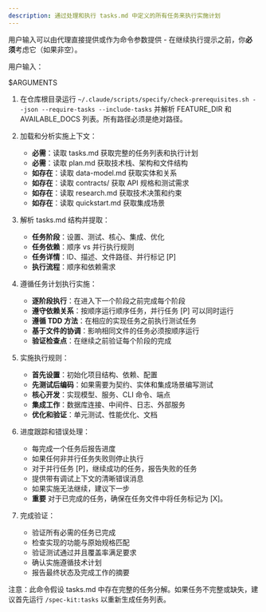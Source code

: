 ```yaml
---
description: 通过处理和执行 tasks.md 中定义的所有任务来执行实施计划
---
```


用户输入可以由代理直接提供或作为命令参数提供 - 在继续执行提示之前，你**必须**考虑它（如果非空）。

用户输入：

$ARGUMENTS

1. 在仓库根目录运行 `~/.claude/scripts/specify/check-prerequisites.sh --json --require-tasks --include-tasks` 并解析 FEATURE_DIR 和 AVAILABLE_DOCS 列表。所有路径必须是绝对路径。

2. 加载和分析实施上下文：
   - **必需**：读取 tasks.md 获取完整的任务列表和执行计划
   - **必需**：读取 plan.md 获取技术栈、架构和文件结构
   - **如存在**：读取 data-model.md 获取实体和关系
   - **如存在**：读取 contracts/ 获取 API 规格和测试需求
   - **如存在**：读取 research.md 获取技术决策和约束
   - **如存在**：读取 quickstart.md 获取集成场景

3. 解析 tasks.md 结构并提取：
   - **任务阶段**：设置、测试、核心、集成、优化
   - **任务依赖**：顺序 vs 并行执行规则
   - **任务详情**：ID、描述、文件路径、并行标记 [P]
   - **执行流程**：顺序和依赖需求

4. 遵循任务计划执行实施：
   - **逐阶段执行**：在进入下一个阶段之前完成每个阶段
   - **遵守依赖关系**：按顺序运行顺序任务，并行任务 [P] 可以同时运行
   - **遵循 TDD 方法**：在相应的实现任务之前执行测试任务
   - **基于文件的协调**：影响相同文件的任务必须按顺序运行
   - **验证检查点**：在继续之前验证每个阶段的完成

5. 实施执行规则：
   - **首先设置**：初始化项目结构、依赖、配置
   - **先测试后编码**：如果需要为契约、实体和集成场景编写测试
   - **核心开发**：实现模型、服务、CLI 命令、端点
   - **集成工作**：数据库连接、中间件、日志、外部服务
   - **优化和验证**：单元测试、性能优化、文档

6. 进度跟踪和错误处理：
   - 每完成一个任务后报告进度
   - 如果任何非并行任务失败则停止执行
   - 对于并行任务 [P]，继续成功的任务，报告失败的任务
   - 提供带有调试上下文的清晰错误消息
   - 如果实施无法继续，建议下一步
   - **重要** 对于已完成的任务，确保在任务文件中将任务标记为 [X]。

7. 完成验证：
   - 验证所有必需的任务已完成
   - 检查实现的功能与原始规格匹配
   - 验证测试通过并且覆盖率满足要求
   - 确认实施遵循技术计划
   - 报告最终状态及完成工作的摘要

注意：此命令假设 tasks.md 中存在完整的任务分解。如果任务不完整或缺失，建议首先运行 `/spec-kit:tasks` 以重新生成任务列表。
